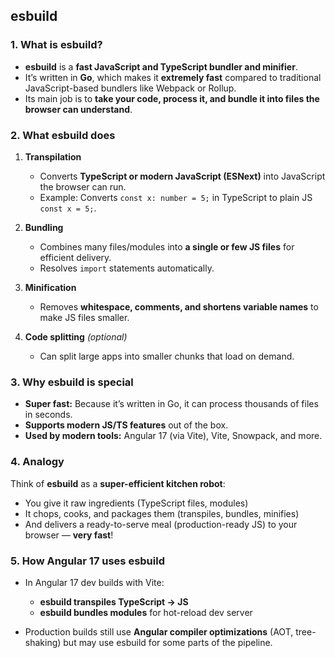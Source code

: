 ## esbuild 

### **1. What is esbuild?**

* **esbuild** is a **fast JavaScript and TypeScript bundler and minifier**.
* It’s written in **Go**, which makes it **extremely fast** compared to traditional JavaScript-based bundlers like Webpack or Rollup.
* Its main job is to **take your code, process it, and bundle it into files the browser can understand**.



### **2. What esbuild does**

1. **Transpilation**

   * Converts **TypeScript or modern JavaScript (ESNext)** into JavaScript the browser can run.
   * Example: Converts `const x: number = 5;` in TypeScript to plain JS `const x = 5;`.

2. **Bundling**

   * Combines many files/modules into **a single or few JS files** for efficient delivery.
   * Resolves `import` statements automatically.

3. **Minification**

   * Removes **whitespace, comments, and shortens variable names** to make JS files smaller.

4. **Code splitting** *(optional)*

   * Can split large apps into smaller chunks that load on demand.


### **3. Why esbuild is special**

* **Super fast:** Because it’s written in Go, it can process thousands of files in seconds.
* **Supports modern JS/TS features** out of the box.
* **Used by modern tools:** Angular 17 (via Vite), Vite, Snowpack, and more.


### **4. Analogy**

Think of **esbuild** as a **super-efficient kitchen robot**:

* You give it raw ingredients (TypeScript files, modules)
* It chops, cooks, and packages them (transpiles, bundles, minifies)
* And delivers a ready-to-serve meal (production-ready JS) to your browser — **very fast**!


### **5. How Angular 17 uses esbuild**

* In Angular 17 dev builds with Vite:

  * **esbuild transpiles TypeScript → JS**
  * **esbuild bundles modules** for hot-reload dev server
* Production builds still use **Angular compiler optimizations** (AOT, tree-shaking) but may use esbuild for some parts of the pipeline.

